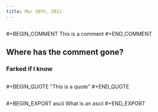 ```yaml
---
title: Mar 10th, 2021
---
```


##
#+BEGIN_COMMENT
This is a comment
#+END_COMMENT
## Where has the comment gone?
### Farked if I know
##
#+BEGIN_QUOTE
"This is a quote"
 #+END_QUOTE
##
#+BEGIN_EXPORT ascii
What is an ascii
#+END_EXPORT
##

